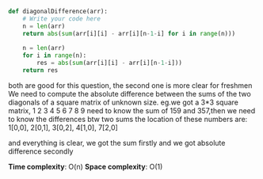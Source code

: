 ```python
def diagonalDifference(arr):
    # Write your code here
    n = len(arr)
    return abs(sum(arr[i][i] - arr[i][n-1-i] for i in range(n)))
    
    n = len(arr)
    for i in range(n):
        res = abs(sum(arr[i][i] - arr[i][n-1-i]))
    return res
```
both are good for this question, the second one is more clear for freshmen
We need to compute the absolute difference between the sums of the two diagonals of a square matrix of unknown size.
eg.we got a 3*3 square matrix, 
1 2 3
4 5 6
7 8 9
need to know the sum of 159 and 357,then we need to know the differences btw two sums
the location of these numbers are: 1[0,0], 2[0,1], 3[0,2], 4[1,0], 7[2,0]

and everything is clear, we got the sum firstly and we got absolute difference secondly

**Time complexity**: O(n)
**Space complexity**: O(1)